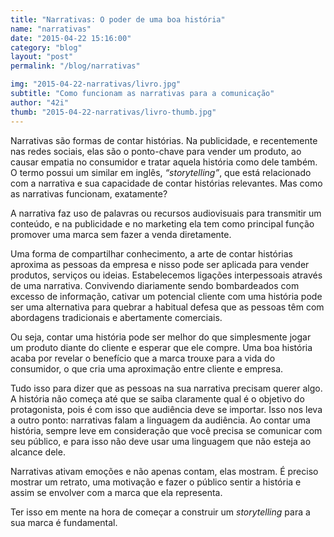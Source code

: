 ```yaml
---
title: "Narrativas: O poder de uma boa história"
name: "narrativas"
date: "2015-04-22 15:16:00"
category: "blog"
layout: "post"
permalink: "/blog/narrativas"

img: "2015-04-22-narrativas/livro.jpg"
subtitle: "Como funcionam as narrativas para a comunicação"
author: "42i"
thumb: "2015-04-22-narrativas/livro-thumb.jpg"
---
```

<span class="dropcap">N</span>arrativas são formas de contar histórias. Na publicidade, e recentemente nas redes sociais, elas são o ponto-chave para vender um produto, ao causar empatia no consumidor e tratar aquela história como dele também. O termo possui um similar em inglês, <em>“storytelling”</em>, que está relacionado com a narrativa e sua capacidade de contar histórias relevantes. Mas como as narrativas funcionam, exatamente?

A narrativa faz uso de palavras ou recursos audiovisuais para transmitir um conteúdo, e na publicidade e no marketing ela tem como principal função promover uma marca sem fazer a venda diretamente.

Uma forma de compartilhar conhecimento, a arte de contar histórias aproxima as pessoas da empresa e nisso pode ser aplicada para vender produtos, serviços ou ideias. Estabelecemos ligações interpessoais através de uma narrativa. Convivendo diariamente sendo bombardeados com excesso de informação, cativar um potencial cliente com uma história pode ser uma alternativa para quebrar a habitual defesa que as pessoas têm com abordagens tradicionais e abertamente comerciais.

Ou seja, contar uma história pode ser melhor do que simplesmente jogar um produto diante do cliente e esperar que ele compre. Uma boa história acaba por revelar o benefício que a marca trouxe para a vida do consumidor, o que cria uma aproximação entre cliente e empresa.

Tudo isso para dizer que as pessoas na sua narrativa precisam querer algo. A história não começa até que se saiba claramente qual é o objetivo do protagonista, pois é com isso que audiência deve se importar. Isso nos leva a outro ponto: narrativas falam a linguagem da audiência. Ao contar uma história, sempre leve em consideração que você precisa se comunicar com seu público, e para isso não deve usar uma linguagem que não esteja ao alcance dele.

Narrativas ativam emoções e não apenas contam, elas mostram. É preciso mostrar um retrato, uma motivação e fazer o público sentir a história e assim se envolver com a marca que ela representa.

Ter isso em mente na hora de começar a construir um <em>storytelling</em> para a sua marca é fundamental.
